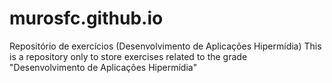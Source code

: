 # murosfc.github.io
Repositório de exercícios (Desenvolvimento de Aplicações Hipermídia)
This is a repository only to store exercises related to the grade "Desenvolvimento de Aplicações Hipermídia"
